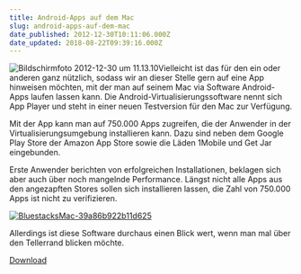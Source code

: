 ```yaml
---
title: Android-Apps auf dem Mac
slug: android-apps-auf-dem-mac
date_published: 2012-12-30T10:11:06.000Z
date_updated: 2018-08-22T09:39:16.000Z
---
```


![Bildschirmfoto 2012-12-30 um 11.13.10](//picdump.thafaker.de/2012/12/Bildschirmfoto-2012-12-30-um-11.13.10-100x100.png)Vielleicht ist das für den ein oder anderen ganz nützlich, sodass wir an dieser Stelle gern auf eine App hinweisen möchten, mit der man auf seinem Mac via Software Android-Apps laufen lassen kann. Die Android-Virtualisierungssoftware nennt sich App Player und steht in einer neuen Testversion für den Mac zur Verfügung. 

Mit der App kann man auf 750.000 Apps zugreifen, die der Anwender in der Virtualisierungsumgebung installieren kann. Dazu sind neben dem Google Play Store der Amazon App Store sowie die Läden 1Mobile und Get Jar eingebunden.

Erste Anwender berichten von erfolgreichen Installationen, beklagen sich aber auch über noch mangelnde Performance. Längst nicht alle Apps aus den angezapften Stores sollen sich installieren lassen, die Zahl von 750.000 Apps ist nicht zu verifizieren.

[![BluestacksMac-39a86b922b11d625](//picdump.thafaker.de/2012/12/BluestacksMac-39a86b922b11d625-580x382.png)](http://picdump.thafaker.de/2012/12/BluestacksMac-39a86b922b11d625.png)

Allerdings ist diese Software durchaus einen Blick wert, wenn man mal über den Tellerrand blicken möchte.

[Download](http://bluestacks.com/)
